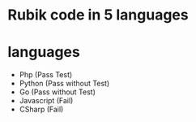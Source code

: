 # Rubik code in 5 languages

# languages

* Php (Pass Test)
* Python (Pass without Test)
* Go (Pass without Test)
* Javascript (Fail)
* CSharp (Fail)